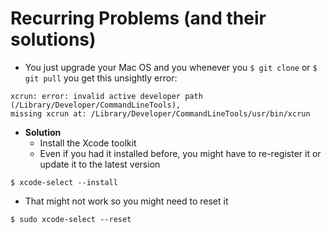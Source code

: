 # Recurring Problems (and their solutions)
* You just upgrade your Mac OS and you whenever you `$ git clone` or `$ git pull` you get this unsightly error:

```
xcrun: error: invalid active developer path (/Library/Developer/CommandLineTools),
missing xcrun at: /Library/Developer/CommandLineTools/usr/bin/xcrun
```
* **Solution**
  * Install the Xcode toolkit
  * Even if you had it installed before, you might have to re-register it or update it to the latest version

`$ xcode-select --install`

* That might not work so you might need to reset it

`$ sudo xcode-select --reset`

